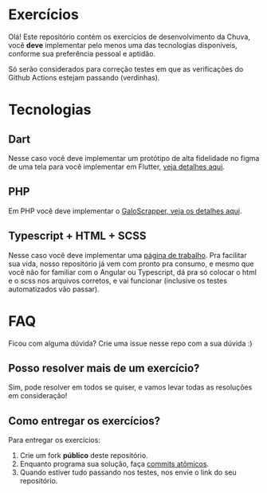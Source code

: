 # Exercícios

Olá! Este repositório contém os exercícios de desenvolvimento da Chuva, você **deve** implementar pelo menos uma das tecnologias disponíveis, conforme sua preferência pessoal e aptidão.

Só serão considerados para correção testes em que as verificações do Github Actions estejam passando (verdinhas).


# Tecnologias
## Dart
Nesse caso você deve implementar um protótipo de alta fidelidade no figma de uma tela para você implementar em Flutter, [veja detalhes aqui](https://github.com/chuva-inc/exercicios-2023/tree/master/dart/).

## PHP
Em PHP você deve implementar o [GaloScrapper, veja os detalhes aqui](https://github.com/chuva-inc/exercicios-2023/tree/master/php/src/WebScrapping).

## Typescript + HTML + SCSS
Nesse caso você deve implementar uma [página de trabalho](https://github.com/chuva-inc/exercicios-2023/tree/master/ts). Pra facilitar sua vida, nosso repositório já vem com pronto pra consumo, e mesmo que você não for familiar com o Angular ou Typescript, dá pra só colocar o html e o scss nos arquivos corretos, e vai funcionar (inclusive os testes automatizados vão passar).

# FAQ
Ficou com alguma dúvida? Crie uma issue nesse repo com a sua dúvida :)

## Posso resolver mais de um exercício?
Sim, pode resolver em todos se quiser, e vamos levar todas as resoluções em consideração!

## Como entregar os exercícios?

Para entregar os exercícios:

1. Crie um fork **público** deste repositório.
2. Enquanto programa sua solução, faça [commits atômicos](https://en.wikipedia.org/wiki/Atomic_commit).
3. Quando estiver tudo passando nos testes, nos envie o link do seu repositório.
